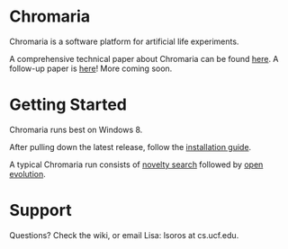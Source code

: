Chromaria
=========
Chromaria is a software platform for artificial life experiments. 

A comprehensive technical paper about Chromaria can be found [here](http://eplex.cs.ucf.edu/papers/soros_alife14.pdf). A follow-up paper is [here](http://eplex.cs.ucf.edu/papers/soros_alife16.pdf)! More coming soon.

Getting Started
===============
Chromaria runs best on Windows 8.

After pulling down the latest release, follow the [installation guide](https://github.com/lsoros/chromaria/wiki/Installation-on-Windows-8).

A typical Chromaria run consists of [novelty search](https://github.com/lsoros/chromaria/wiki/Running-Novelty-Search) followed by [open evolution](https://github.com/lsoros/chromaria/wiki/Running-Open-Evolution).

Support
=======
Questions? Check the wiki, or email Lisa: lsoros at cs.ucf.edu.
